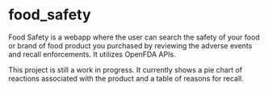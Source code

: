 # food_safety

Food Safety is a webapp where the user can search the safety of your food or brand of food product you purchased by reviewing the adverse events and recall enforcements.
It utilizes OpenFDA APIs. 

This project is still a work in progress. It currently shows a pie chart of reactions associated with the product and a table of reasons for recall.

